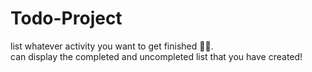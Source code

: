 # Todo-Project
list whatever activity you want to get finished 🌚🔥.<br>
can display the completed and uncompleted list that you have created! 

